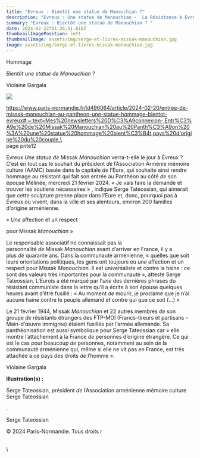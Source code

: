 ```yaml
---
title: "Evreux : Bientôt une statue de Manouchian ?"
description: "Evreux : Une statue de Manouchian -  La Résistance à Evreux "
summary: "Evreux : Bientôt une statue de Manouchian ? "
date: 2024-02-22T01:36:51.616Z
thumbnailImagePosition: left
thumbnailImage: assets/img/serge-et-livres-missak-manouchian.jpg
image: assets/img/serge-et-livres-missak-manouchian.jpg
---
```

<!--StartFragment-->

Hommage

*Bientôt* *une* *statue* *de* *Manouchian* ?

Violaine Gargala

![](https://nouveau.europresse.com/Pdf/Thumb?imageIndex=0&id=pdf%B720240221%B7PAN_P%B7pnte12)

https://www.paris-normandie.fr/id496064/article/2024-02-20/entree-de-missak-manouchian-au-pantheon-une-statue-hommage-bientot-evreux#:~:text=Mes%20newsletters%20D%C3%A9connexion-,Entr%C3%A9e%20de%20Missak%20Manouchian%20au%20Panth%C3%A9on%20%3A%20une%20statue%20hommage%20bient%C3%B4t,pays%20d'origine%20du%20couple.\
\
page pnte12

Évreux *Une* *statue* *de* Missak *Manouchian* verra-t-elle le jour à Évreux ? C’est en tout cas le souhait du président *de* l’Association Arménie mémoire culture (AAMC) basée dans la capitale *de* l’Eure, qui souhaite ainsi rendre hommage au résistant qui fait son entrée au Panthéon au côté *de* son épouse Mélinée, mercredi 21 février 2024. « Je vais faire la demande et trouver les soutiens nécessaires » , indique Serge Tateossian, qui aimerait que cette sculpture prenne place dans l’Eure et, donc, pourquoi pas à Évreux où vivent, dans la ville et ses alentours, environ 200 familles d’origine arménienne.

« *Une* affection et un respect

pour Missak *Manouchian* »

Le responsable associatif ne connaissait pas la personnalité *de* Missak *Manouchian* avant d’arriver en France, il y a plus *de* quarante ans. Dans la communauté arménienne, « quelles que soit leurs orientations politiques, les gens ont toujours eu *une* affection et un respect pour Missak *Manouchian*. Il est universaliste et contre la haine : ce sont des valeurs très importantes pour la communauté », atteste Serge Tateossian. L’Eurois a été marqué par l’*une* des dernières phrases du résistant communiste dans la lettre qu’il a écrite à son épouse quelques heures avant d’être fusillé : « Au moment *de* mourir, je proclame que je n’ai aucune haine contre le peuple allemand et contre qui que ce soit (…) »

Le 21 février 1944, Missak *Manouchian* et 22 autres membres *de* son groupe *de* résistants étrangers des FTP-MOI (Francs-tireurs et partisans – Main-d’œuvre immigrée) étaient fusillés par l’armée allemande. Sa panthéonisation est aussi symbolique pour Serge Tateossian car « elle montre l’attachement à la France *de* personnes d’origine étrangère. Ce qui est le cas pour beaucoup *de* personnes, notamment au sein *de* la communauté arménienne qui, même si elle ne vit pas en France, est très attachée à ce pays des droits *de* l’homme ».

Violaine Gargala

**Illustration(s) :**

Serge Tateossian, président *de* l’Association arménienne mémoire culture Serge Tateossian

. 

Serge Tateossian

[](<>)© 2024 Paris-Normandie. Tous droits r

\
\
<!--EndFragment-->